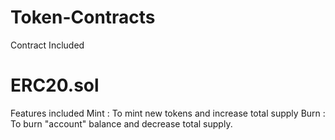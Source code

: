# Token-Contracts

Contract Included

# ERC20.sol

Features included
Mint : To mint new tokens and increase total supply
Burn : To burn "account" balance and decrease total supply.
